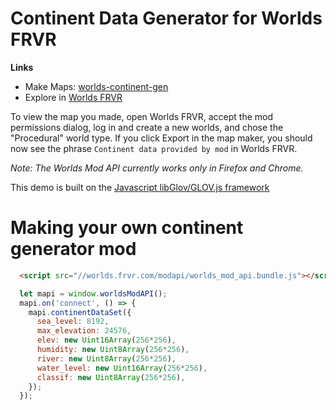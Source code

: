 Continent Data Generator for Worlds FRVR
========================================

**Links**
* Make Maps: [worlds-continent-gen](http://jimbly.github.io/worlds-continent-gen/index.html)
* Explore in [Worlds FRVR](https://worlds.frvr.com/)

To view the map you made, open Worlds FRVR, accept the mod permissions dialog, log in and create a new worlds, and chose
the "Procedural" world type.  If you click Export in the map maker, you should now see
the phrase `Continent data provided by mod` in Worlds FRVR.

*Note: The Worlds Mod API currently works only in Firefox and Chrome.*

This demo is built on the [Javascript libGlov/GLOV.js framework](https://github.com/Jimbly/glovjs)

Making your own continent generator mod
=======================================

```html
  <script src="//worlds.frvr.com/modapi/worlds_mod_api.bundle.js"></script>
```
```javascript
  let mapi = window.worldsModAPI();
  mapi.on('connect', () => {
    mapi.continentDataSet({
      sea_level: 8192,
      max_elevation: 24576,
      elev: new Uint16Array(256*256),
      humidity: new Uint8Array(256*256),
      river: new Uint8Array(256*256),
      water_level: new Uint16Array(256*256),
      classif: new Uint8Array(256*256),
    });
  });

```
